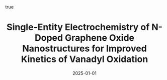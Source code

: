 ---
id: deoliveiraSingleEntityElectrochemistryNDoped2025
title: Single-Entity Electrochemistry of N-Doped Graphene Oxide Nanostructures for
  Improved Kinetics of Vanadyl Oxidation
date: '2025-01-01'
authors:
- de Oliveira, Maida Aysla Costa and Brunet Cabré, Marc and Schröder, Christian and
  Nolan, Hugo and Pota, Filippo and Behan, James A. and Barrière, Frédéric and McKelvey,
  Kim and Colavita, Paula E.
doi: 10.1002/smll.202405220
publication: 'In: *Small* 21'
publication_types:
- 1
selected: false
tags: []
projects: []
math: true
links:
- name: Publisher
  url: https://doi.org/10.1002/smll.202405220

---